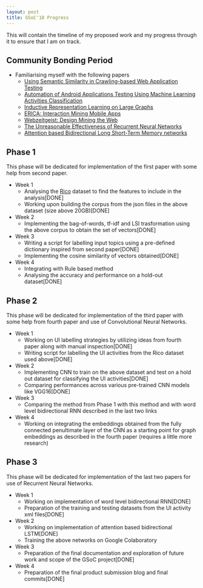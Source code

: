 ```yaml
---
layout: post
title: GSoC'18 Progress 
---
```


This will contain the timeline of my proposed work and my progress through it to ensure that I am on track.

## Community Bonding Period
* Familiarising myself with the following papers 
  - [Using Semantic Similarity in Crawling-based Web Application Testing](http://castman.net/static/file/paper/icst17.pdf)
  - [Automation of Android Applications Testing Using Machine Learning Activities Classification](https://arxiv.org/pdf/1709.00928.pdf)
  - [Inductive Representation Learning on Large Graphs](https://arxiv.org/pdf/1706.02216.pdf)
  - [ERICA: Interaction Mining Mobile Apps](http://ranjithakumar.net/resources/deka-uist2016-erica.pdf)
  - [Webzeitgeist: Design Mining the Web](http://vis.stanford.edu/files/2013-Webzeitgeist-CHI.pdf)
  - [The Unreasonable Effectiveness of Recurrent Neural Networks](http://karpathy.github.io/2015/05/21/rnn-effectiveness/)
  - [Attention based Bidirectional Long Short-Term Memory networks](http://www.aclweb.org/anthology/P16-2034)

## Phase 1
This phase will be dedicated for implementation of the first paper with some help from second paper.
* Week 1
  - Analysing the [Rico](http://rico.interactionmining.org/) dataset to find the features to include in the analysis[DONE]
  - Working upon building the corpus from the json files in the above dataset (size above 20GB)[DONE]
* Week 2
  - Implementing the bag-of-words, tf-idf and LSI trasformation using the above corpus to obtain the set of vectors[DONE]
* Week 3
  - Writing a script for labelling input topics using a pre-defined dictionary inspired from second paper[DONE]
  - Implementing the cosine similarity of vectors obtained[DONE] 
* Week 4
  - Integrating with Rule based method
  - Analysing the accuracy and performance on a hold-out dataset[DONE]
  
## Phase 2
This phase will be dedicated for implementation of the third paper with some help from fourth paper and use of Convolutional Neural Networks. 
* Week 1
  - Working on UI labelling strategies by utilizing ideas from fourth paper along with manual inspection[DONE]
  - Writing script for labelling the UI activities from the Rico dataset used above[DONE]
* Week 2
  - Implementing CNN to train on the above dataset and test on a hold out dataset for classifying the UI activities[DONE]
  - Comparing performances across various pre-trained CNN models like VGG16[DONE]
* Week 3
  - Comparing the method from Phase 1 with this method and with word level bidirectional RNN described in the last two links
* Week 4
  - Working on integrating the embeddings obtained from the fully connected penultimate layer of the CNN as a starting point for graph embeddings as described in the fourth paper (requires a little more research)
  
## Phase 3
This phase will be dedicated for implementation of the last two papers for use of Recurrent Neural Networks.
* Week 1
  - Working on implementation of word level bidirectional RNN[DONE]
  - Preparation of the training and testing datasets from the UI activity xml files[DONE]
* Week 2
  - Working on implementation of attention based bidirectional LSTM[DONE]
  - Training the above networks on Google Colaboratory
* Week 3
  - Preparation of the final documentation and exploration of future work and scope of the GSoC project[DONE]
* Week 4
  - Preparation of the final product submission blog and final commits[DONE]

